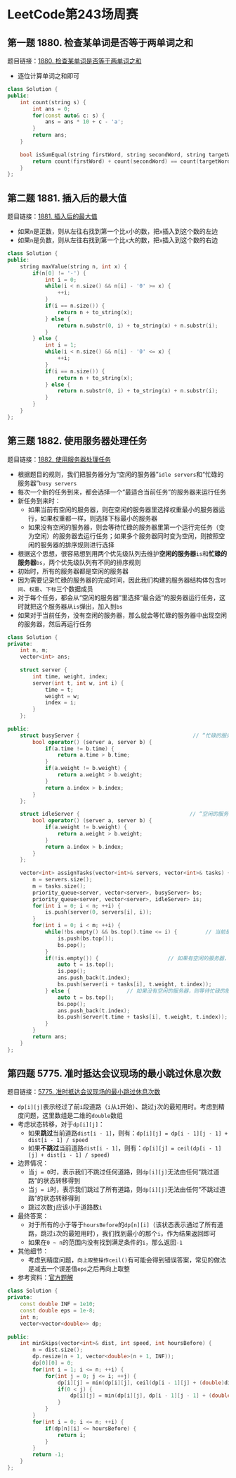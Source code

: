 # LeetCode第243场周赛

## 第一题 1880. 检查某单词是否等于两单词之和

题目链接：[1880. 检查某单词是否等于两单词之和](https://leetcode-cn.com/problems/check-if-word-equals-summation-of-two-words/)

- 逐位计算单词之和即可

```C++
class Solution {
public:
    int count(string s) {
        int ans = 0;
        for(const auto& c: s) {
            ans = ans * 10 + c - 'a';
        }
        return ans;
    }
    
    bool isSumEqual(string firstWord, string secondWord, string targetWord) {
        return count(firstWord) + count(secondWord) == count(targetWord);
    }
};
```

## 第二题 1881. 插入后的最大值

题目链接：[1881. 插入后的最大值](https://leetcode-cn.com/problems/maximum-value-after-insertion/)

- 如果`n`是正数，则从左往右找到第一个比`x`小的数，把`x`插入到这个数的左边
- 如果`n`是负数，则从左往右找到第一个比`x`大的数，把`x`插入到这个数的右边

```C++
class Solution {
public:
    string maxValue(string n, int x) {
        if(n[0] != '-') {
            int i = 0;
            while(i < n.size() && n[i] - '0' >= x) {
                ++i;
            }
            if(i == n.size()) {
                return n + to_string(x);
            } else {
                return n.substr(0, i) + to_string(x) + n.substr(i);
            }
        } else {
            int i = 1;
            while(i < n.size() && n[i] - '0' <= x) {
                ++i;
            }
            if(i == n.size()) {
                return n + to_string(x);
            } else {
                return n.substr(0, i) + to_string(x) + n.substr(i);
            }
        }
    }
};
```

## 第三题 1882. 使用服务器处理任务

题目链接：[1882. 使用服务器处理任务](https://leetcode-cn.com/problems/process-tasks-using-servers/)

- 根据题目的规则，我们把服务器分为“空闲的服务器”`idle servers`和“忙碌的服务器”`busy servers`
- 每次一个新的任务到来，都会选择一个“最适合当前任务”的服务器来运行任务
- 新任务到来时：
  - 如果当前有空闲的服务器，则在空闲的服务器里选择权重最小的服务器运行，如果权重都一样，则选择下标最小的服务器
  - 如果没有空闲的服务器，则会等待忙碌的服务器里第一个运行完任务（变为空闲）的服务器去运行任务；如果多个服务器同时变为空闲，则按照空闲的服务器的排序规则进行选择
- 根据这个思想，很容易想到用两个优先级队列去维护**空闲的服务器**`is`和**忙碌的服务器**`bs`，两个优先级队列有不同的排序规则
- 初始时，所有的服务器都是空闲的服务器
- 因为需要记录忙碌的服务器的完成时间，因此我们构建的服务器结构体包含`时间`、`权重`、`下标`三个数据成员
- 对于每个任务，都会从“空闲的服务器”里选择“最合适”的服务器运行任务，这时就把这个服务器从`is`弹出，加入到`bs`
- 如果对于当前任务，没有空闲的服务器，那么就会等忙碌的服务器中出现空闲的服务器，然后再运行任务

```C++
class Solution {
private:
    int n, m;
    vector<int> ans;
    
    struct server {
        int time, weight, index;
        server(int t, int w, int i) {
            time = t;
            weight = w;
            index = i;
        }
    };
    
public:
    struct busyServer {                                    // “忙碌的服务器”的优先队列的排序规则
        bool operator() (server a, server b) {
            if(a.time != b.time) {                         
                return a.time > b.time;
            }
            if(a.weight != b.weight) {
                return a.weight > b.weight;
            }
            return a.index > b.index;
        }
    };
    
    struct idleServer {                                   // “空闲的服务器”的优先队列的排序规则
        bool operator() (server a, server b) {
            if(a.weight != b.weight) {
                return a.weight > b.weight;
            }
            return a.index > b.index;
        }
    };
    
    vector<int> assignTasks(vector<int>& servers, vector<int>& tasks) {
        n = servers.size();
        m = tasks.size();
        priority_queue<server, vector<server>, busyServer> bs;
        priority_queue<server, vector<server>, idleServer> is;
        for(int i = 0; i < n; ++i) {
            is.push(server(0, servers[i], i));
        }
        for(int i = 0; i < m; ++i) {
            while(!bs.empty() && bs.top().time <= i) {         // 当前是第 i 秒，忙碌的服务器的优先队列中可能有服务器已经运行完成了，需要弹出堆
                is.push(bs.top());
                bs.pop();
            }
            if(!is.empty()) {                      // 如果有空闲的服务器，则在 is 堆里选择服务器运行，并把服务器加入到 bs 中
                auto t = is.top();
                is.pop();
                ans.push_back(t.index);
                bs.push(server(i + tasks[i], t.weight, t.index));
            } else {                  // 如果没有空闲的服务器，则等待忙碌的服务器中最先运行完成的服务器，在最先完成的服务器中选择服务器运行任务
                auto t = bs.top();
                bs.pop();
                ans.push_back(t.index);
                bs.push(server(t.time + tasks[i], t.weight, t.index));
            }
        }
        return ans;
    }
};
```

## 第四题 5775. 准时抵达会议现场的最小跳过休息次数

题目链接：[5775. 准时抵达会议现场的最小跳过休息次数](https://leetcode-cn.com/problems/minimum-skips-to-arrive-at-meeting-on-time/)

- `dp[i][j]`表示经过了前`i`段道路（`i`从`1`开始）、跳过`j`次的最短用时。考虑到精度问题，这里数组是二维的`double`数组
- 考虑状态转移，对于`dp[i][j]`：
  - 如果**跳过**当前道路`dist[i - 1]`，则有：`dp[i][j] = dp[i - 1][j - 1] + dist[i - 1] / speed`
  - 如果**不跳过**当前道路`dist[i - 1]`，则有：`dp[i][j] = ceil(dp[i - 1][j] + dist[i - 1] / speed)`
- 边界情况：
  - 当`j = 0`时，表示我们不跳过任何道路，则`dp[i][j]`无法由任何“跳过道路”的状态转移得到
  - 当`j = i`时，表示我们跳过了所有道路，则`dp[i][j]`无法由任何“不跳过道路”的状态转移得到
  - 跳过次数`j`应该小于道路数`i`
- 最终答案：
  - 对于所有的小于等于`hoursBefore`的`dp[n][i]`（该状态表示通过了所有道路，跳过`i`次的最短用时），我们找到最小的那个`i`，作为结果返回即可
  - 如果在`0 ~ n`的范围内没有找到满足条件的`i`，那么返回`-1`
- 其他细节：
  - 考虑到精度问题，`向上取整操作ceil()`有可能会得到错误答案，常见的做法是减去一个误差值`eps`之后再向上取整
- 参考资料：[官方题解](https://leetcode-cn.com/problems/minimum-skips-to-arrive-at-meeting-on-time/solution/minimum-skips-to-arrive-at-meeting-on-ti-dp7v/)

```C++
class Solution {
private:
    const double INF = 1e10;
    const double eps = 1e-8;
    int n;
    vector<vector<double>> dp;
    
public:
    int minSkips(vector<int>& dist, int speed, int hoursBefore) {
        n = dist.size();
        dp.resize(n + 1, vector<double>(n + 1, INF));
        dp[0][0] = 0;
        for(int i = 1; i <= n; ++i) {
            for(int j = 0; j <= i; ++j) {
                dp[i][j] = min(dp[i][j], ceil(dp[i - 1][j] + (double)dist[i - 1] / speed - eps));
                if(0 < j) {
                    dp[i][j] = min(dp[i][j], dp[i - 1][j - 1] + (double)dist[i - 1] / speed);
                }
            }
        }
        for(int i = 0; i <= n; ++i) {
            if(dp[n][i] <= hoursBefore) {
                return i;
            }
        }
        return -1;
    }
};
```

